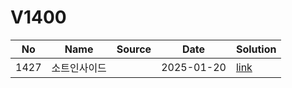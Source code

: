 # V1400

| No| Name| Source| Date| Solution|
|--|--|--|--|--|
|1427| 소트인사이드| | 2025-01-20 | [link](./1427/1427.c)|
